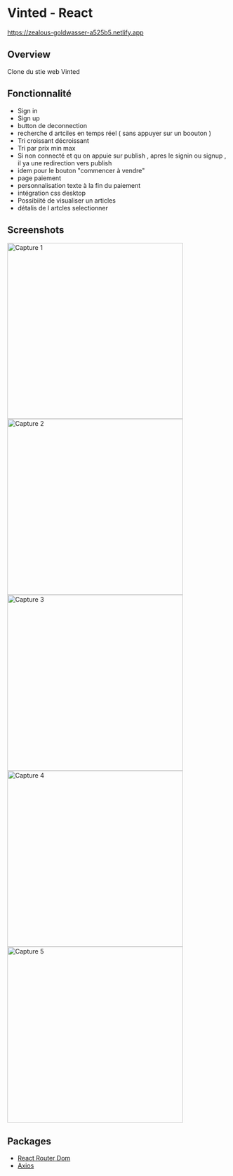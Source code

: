 
# Vinted - React

https://zealous-goldwasser-a525b5.netlify.app

## Overview

Clone du stie web Vinted

## Fonctionnalité
- Sign in 
- Sign up 
- button de deconnection 
- recherche d artciles en temps réel ( sans appuyer sur un boouton ) 
- Tri croissant décroissant
- Tri par prix min max
- Si non connecté et qu on appuie sur publish , apres le signin ou signup ,
  il ya une redirection vers publish
- idem pour le bouton "commencer à vendre"
- page paiement 
- personnalisation texte à la fin du paiement
- intégration css desktop 
- Possibiité de visualiser un articles 
- détalis de l artcles selectionner 

## Screenshots

<img
		width="400"
		alt="Capture 1"
		src="https://res.cloudinary.com/dqhr2l0wr/image/upload/v1613057678/Capture_d_e%CC%81cran_2021-02-11_a%CC%80_16.06.27_xkr6cn.png">
<img
		width="400"
		alt="Capture 2"
		src="https://res.cloudinary.com/dqhr2l0wr/image/upload/v1613057678/Capture_d_e%CC%81cran_2021-02-11_a%CC%80_16.07.04_snujds.png">
<img
		width="400"
		alt="Capture 3"
		src="https://res.cloudinary.com/dqhr2l0wr/image/upload/v1613057678/Capture_d_e%CC%81cran_2021-02-11_a%CC%80_16.07.50_zk2mrr.png">
<img
		width="400"
		alt="Capture 4"
		src="https://res.cloudinary.com/dqhr2l0wr/image/upload/v1613057677/Capture_d_e%CC%81cran_2021-02-11_a%CC%80_16.09.31_tvphfo.png">
<img
		width="400"
		alt="Capture 5"
		src="https://res.cloudinary.com/dqhr2l0wr/image/upload/v1613057677/Capture_d_e%CC%81cran_2021-02-11_a%CC%80_16.08.00_gk6rpj.png">		
	

	
		
## Packages

- [React Router Dom](https://reacttraining.com/react-router/web/guides/quick-start)
- [Axios](https://github.com/axios/axios)


